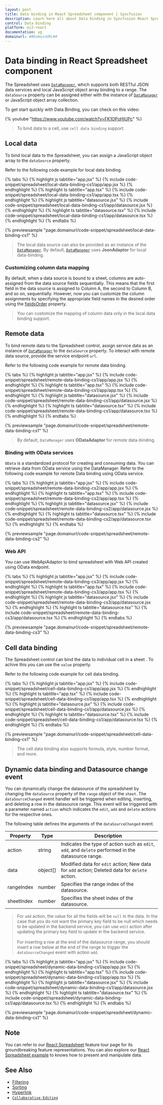 ```yaml
---
layout: post
title: Data binding in React Spreadsheet component | Syncfusion
description: Learn here all about Data binding in Syncfusion React Spreadsheet component of Syncfusion Essential JS 2 and more.
control: Data binding 
platform: ej2-react
documentation: ug
domainurl: ##DomainURL##
---
```


# Data binding in React Spreadsheet component

The Spreadsheet uses [`DataManager`](../data), which supports both RESTful JSON data services and local JavaScript object array binding to a range. The `dataSource` property can be assigned either with the instance of [`DataManager`](../data) or JavaScript object array collection.

To get start quickly with Data Binding, you can check on this video:

{% youtube "https://www.youtube.com/watch?v=FK1OPoHIUPc" %}

> To bind data to a cell, use `cell data binding` support.

## Local data

To bind local data to the Spreadsheet, you can assign a JavaScript object array to the `dataSource` property.

Refer to the following code example for local data binding.

{% tabs %}
{% highlight js tabtitle="app.jsx" %}
{% include code-snippet/spreadsheet/local-data-binding-cs1/app/app.jsx %}
{% endhighlight %}
{% highlight ts tabtitle="app.tsx" %}
{% include code-snippet/spreadsheet/local-data-binding-cs1/app/app.tsx %}
{% endhighlight %}
{% highlight js tabtitle="datasource.jsx" %}
{% include code-snippet/spreadsheet/local-data-binding-cs1/app/datasource.jsx %}
{% endhighlight %}
{% highlight ts tabtitle="datasource.tsx" %}
{% include code-snippet/spreadsheet/local-data-binding-cs1/app/datasource.tsx %}
{% endhighlight %}
{% endtabs %}

 {% previewsample "page.domainurl/code-snippet/spreadsheet/local-data-binding-cs1" %}

> The local data source can also be provided as an instance of the [`DataManager`](../data). By default, [`DataManager`](../data) uses **JsonAdaptor** for local data-binding.

### Customizing column data mapping

By default, when a data source is bound to a sheet, columns are auto-assigned from the data source fields sequentially. This means that the first field in the data source is assigned to Column A, the second to Column B, and so on, sequentially. However, now you can customize the column assignments by specifying the appropriate field names in the desired order using the [fieldsOrder](https://ej2.syncfusion.com/react/documentation/api/spreadsheet/rangeModel/#fieldsorder) property.

> You can customize the mapping of column data only in the local data binding support.

## Remote data

To bind remote data to the Spreadsheet control, assign service data as an instance of [`DataManager`](../data) to the `dataSource` property. To interact with remote data source, provide the service endpoint `url`.

Refer to the following code example for remote data binding.

{% tabs %}
{% highlight js tabtitle="app.jsx" %}
{% include code-snippet/spreadsheet/remote-data-binding-cs1/app/app.jsx %}
{% endhighlight %}
{% highlight ts tabtitle="app.tsx" %}
{% include code-snippet/spreadsheet/remote-data-binding-cs1/app/app.tsx %}
{% endhighlight %}
{% highlight js tabtitle="datasource.jsx" %}
{% include code-snippet/spreadsheet/remote-data-binding-cs1/app/datasource.jsx %}
{% endhighlight %}
{% highlight ts tabtitle="datasource.tsx" %}
{% include code-snippet/spreadsheet/remote-data-binding-cs1/app/datasource.tsx %}
{% endhighlight %}
{% endtabs %}

 {% previewsample "page.domainurl/code-snippet/spreadsheet/remote-data-binding-cs1" %}

> By default, `DataManager` uses **ODataAdaptor** for remote data-binding.

### Binding with OData services

`OData` is a standardized protocol for creating and consuming data. You can retrieve data from OData service using the DataManager. Refer to the following code example for remote Data binding using OData service.

{% tabs %}
{% highlight js tabtitle="app.jsx" %}
{% include code-snippet/spreadsheet/remote-data-binding-cs2/app/app.jsx %}
{% endhighlight %}
{% highlight ts tabtitle="app.tsx" %}
{% include code-snippet/spreadsheet/remote-data-binding-cs2/app/app.tsx %}
{% endhighlight %}
{% highlight js tabtitle="datasource.jsx" %}
{% include code-snippet/spreadsheet/remote-data-binding-cs2/app/datasource.jsx %}
{% endhighlight %}
{% highlight ts tabtitle="datasource.tsx" %}
{% include code-snippet/spreadsheet/remote-data-binding-cs2/app/datasource.tsx %}
{% endhighlight %}
{% endtabs %}

 {% previewsample "page.domainurl/code-snippet/spreadsheet/remote-data-binding-cs2" %}

### Web API

You can use WebApiAdaptor to bind spreadsheet with Web API created using OData endpoint.

{% tabs %}
{% highlight js tabtitle="app.jsx" %}
{% include code-snippet/spreadsheet/remote-data-binding-cs3/app/app.jsx %}
{% endhighlight %}
{% highlight ts tabtitle="app.tsx" %}
{% include code-snippet/spreadsheet/remote-data-binding-cs3/app/app.tsx %}
{% endhighlight %}
{% highlight js tabtitle="datasource.jsx" %}
{% include code-snippet/spreadsheet/remote-data-binding-cs3/app/datasource.jsx %}
{% endhighlight %}
{% highlight ts tabtitle="datasource.tsx" %}
{% include code-snippet/spreadsheet/remote-data-binding-cs3/app/datasource.tsx %}
{% endhighlight %}
{% endtabs %}

 {% previewsample "page.domainurl/code-snippet/spreadsheet/remote-data-binding-cs3" %}

## Cell data binding

The Spreadsheet control can bind the data to individual cell in a sheet . To achive this you can use the `value` property.

Refer to the following code example for cell data binding.

{% tabs %}
{% highlight js tabtitle="app.jsx" %}
{% include code-snippet/spreadsheet/cell-data-binding-cs1/app/app.jsx %}
{% endhighlight %}
{% highlight ts tabtitle="app.tsx" %}
{% include code-snippet/spreadsheet/cell-data-binding-cs1/app/app.tsx %}
{% endhighlight %}
{% highlight js tabtitle="datasource.jsx" %}
{% include code-snippet/spreadsheet/cell-data-binding-cs1/app/datasource.jsx %}
{% endhighlight %}
{% highlight ts tabtitle="datasource.tsx" %}
{% include code-snippet/spreadsheet/cell-data-binding-cs1/app/datasource.tsx %}
{% endhighlight %}
{% endtabs %}

 {% previewsample "page.domainurl/code-snippet/spreadsheet/cell-data-binding-cs1" %}

> The cell data binding also supports formula, style, number format, and more.

## Dynamic data binding and Datasource change event

You can dynamically change the datasource of the spreadsheet by changing the `dataSource` property of the `range` object of the `sheet`. The `dataSourceChanged` event handler will be triggered when editing, inserting, and deleting a row in the datasource range. This event will be triggered with a parameter named `action` which indicates the `edit`, `add` and `delete` actions for the respective ones.

The following table defines the arguments of the `dataSourceChanged` event.

| Property | Type | Description |
|-----|-----|-------|
| action | string | Indicates the type of action such as `edit`, `add`, and `delete` performed in the datasource range. |
| data | object[] | Modified data for `edit` action; New data for `add` action; Deleted data for `delete` action. |
| rangeIndex | number | Specifies the range index of the datasource. |
| sheetIndex | number | Specifies the sheet index of the datasource. |

> For `add` action, the value for all the fields will be `null` in the data. In the case that you do not want the primary key field to be null which needs to be updated in the backend service, you can use `edit` action after updating the primary key field to update in the backend service. <br><br>
> For inserting a row at the end of the datasource range, you should insert a row below at the end of the range to trigger the `dataSourceChanged` event with action `add`.

{% tabs %}
{% highlight js tabtitle="app.jsx" %}
{% include code-snippet/spreadsheet/dynamic-data-binding-cs1/app/app.jsx %}
{% endhighlight %}
{% highlight ts tabtitle="app.tsx" %}
{% include code-snippet/spreadsheet/dynamic-data-binding-cs1/app/app.tsx %}
{% endhighlight %}
{% highlight js tabtitle="datasource.jsx" %}
{% include code-snippet/spreadsheet/dynamic-data-binding-cs1/app/datasource.jsx %}
{% endhighlight %}
{% highlight ts tabtitle="datasource.tsx" %}
{% include code-snippet/spreadsheet/dynamic-data-binding-cs1/app/datasource.tsx %}
{% endhighlight %}
{% endtabs %}

 {% previewsample "page.domainurl/code-snippet/spreadsheet/dynamic-data-binding-cs1" %}

## Note

You can refer to our [React Spreadsheet](https://www.syncfusion.com/react-ui-components/react-spreadsheet) feature tour page for its groundbreaking feature representations. You can also explore our [React Spreadsheet example](https://ej2.syncfusion.com/react/demos/#/material/spreadsheet/default) to knows how to present and manipulate data.

## See Also

* [Filtering](./filter)
* [Sorting](./sort)
* [Hyperlink](./link)
* [`Collaborative Editing`](use-cases/collaborative-editing)